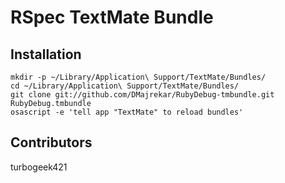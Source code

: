 # RSpec TextMate Bundle

## Installation

    mkdir -p ~/Library/Application\ Support/TextMate/Bundles/
    cd ~/Library/Application\ Support/TextMate/Bundles/
    git clone git://github.com/DMajrekar/RubyDebug-tmbundle.git RubyDebug.tmbundle
    osascript -e 'tell app "TextMate" to reload bundles'

## Contributors

turbogeek421